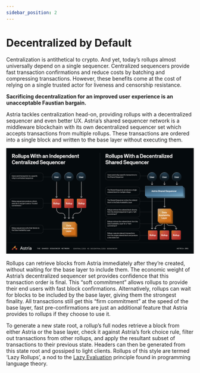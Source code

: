 ```yaml
---
sidebar_position: 2
---
```


# Decentralized by Default

Centralization is antithetical to crypto. And yet, today’s rollups almost universally depend on a single sequencer. Centralized sequencers provide fast transaction confirmations and reduce costs by batching and compressing transactions. However, these benefits come at the cost of relying on a single trusted actor for liveness and censorship resistance.

**Sacrificing decentralization for an improved user experience is an unacceptable Faustian bargain.**

Astria tackles centralization head-on, providing rollups with a decentralized sequencer and even better UX. Astria’s shared sequencer network is a middleware blockchain with its own decentralized sequencer set which accepts transactions from multiple rollups. These transactions are ordered into a single block and written to the base layer without executing them.

![Shared Sequencers](assets/shared_sequencer.png)

Rollups can retrieve blocks from Astria immediately after they’re created, without waiting for the base layer to include them. The economic weight of Astria’s decentralized sequencer set provides confidence that this transaction order is final. This “soft commitment” allows rollups to provide their end users with fast block confirmations. Alternatively, rollups can wait for blocks to be included by the base layer, giving them the strongest finality. All transactions still get this “firm commitment” at the speed of the base layer, fast pre-confirmations are just an additional feature that Astria provides to rollups if they choose to use it.

To generate a new state root, a rollup’s full nodes retrieve a block from either
Astria or the base layer, check it against Astria’s fork choice rule, filter out
transactions from other rollups, and apply the resultant subset of transactions
to their previous state. Headers can then be generated from this state root and
gossiped to light clients. Rollups of this style are termed ‘Lazy Rollups’, a
nod to the [Lazy
Evaluation](https://en.wikipedia.org/wiki/Lazy_evaluation?ref=blog.astria.org)
principle found in programming language theory.
